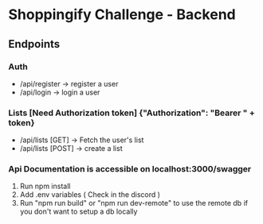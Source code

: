 # Shoppingify Challenge - Backend

## Endpoints

### Auth

- /api/register -> register a user
- /api/login -> login a user

### Lists [Need Authorization token] {"Authorization": "Bearer " + token}

- /api/lists [GET] -> Fetch the user's list
- /api/lists [POST] -> create a list

### Api Documentation is accessible on localhost:3000/swagger

1. Run npm install
2. Add .env variables ( Check in the discord )
3. Run "npm run build" or "npm run dev-remote" to use the remote db if you don't want to setup a db locally
